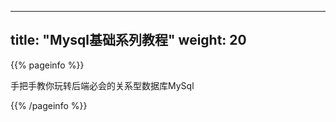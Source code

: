 
---
title: "Mysql基础系列教程"
weight: 20
---

{{% pageinfo %}}

手把手教你玩转后端必会的关系型数据库MySql

{{% /pageinfo %}}

